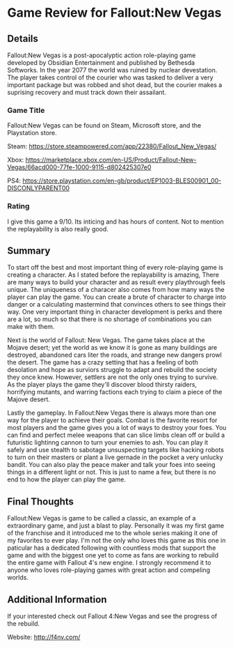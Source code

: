# Game Review for Fallout:New Vegas

## Details

Fallout:New Vegas is a post-apocalyptic action role-playing game developed by Obsidian Entertainment and published by Bethesda Softworks.
In the year 2077 the world was ruined by nuclear devestation. The player takes control of the courier who was tasked to deliver a very 
important package but was robbed and shot dead, but the courier makes a suprising recovery and must track down their assailant.

### Game Title

Fallout:New Vegas can be found on Steam, Microsoft store, and the Playstation store.

Steam: https://store.steampowered.com/app/22380/Fallout_New_Vegas/

Xbox: https://marketplace.xbox.com/en-US/Product/Fallout-New-Vegas/66acd000-77fe-1000-9115-d802425307e0

PS4: https://store.playstation.com/en-gb/product/EP1003-BLES00901_00-DISCONLYPARENT00

### Rating

I give this game a 9/10. Its inticing and has hours of content. Not to mention the replayability is also really good.

## Summary

To start off the best and most important thing of every role-playing game is creating a character. As I stated before the replayability
is amazing, There are many ways to build your character and as result every playthrough feels unique. The uniqueness of a characer
also comes from how many ways the player can play the game. You can create a brute of character to charge into danger or a calculating 
mastermind that convinces others to see things their way. One very important thing in character development is perks and there are a lot,
so much so that there is no shortage of combinations you can make with them.

Next is the world of Fallout: New Vegas. The game takes place at the Mojave desert; yet the world as we know it is gone as many buildings
are destroyed, abandoned cars liter the roads, and strange new dangers prowl the desert. The game has a crazy setting that has a feeling of 
both desolation and hope as surviors struggle to adapt and rebuild the society they once knew. However, settlers are not the only ones 
trying to survive. As the player plays the game they'll discover blood thirsty raiders, horrifying mutants, and warring factions each trying
to claim a piece of the Majove desert.

Lastly the gameplay. In Fallout:New Vegas there is always more than one way for the player to achieve their goals. Combat is the favorite
resort for most players and the game gives you a lot of ways to destroy your foes. You can find and perfect melee weapons that can slice
limbs clean off or build a futuristic lightinng cannon to turn your enemies to ash. You can play it safely and use stealth to sabotage 
unsuspecting targets like hacking robots to turn on their masters or plant a live gernade in the pocket a very unlucky bandit. You can 
also play the peace maker and talk your foes into seeing things in a different light or not. This is just to name a few, but there is no 
end to how the player can play the game.

## Final Thoughts

Fallout:New Vegas is game to be called a classic, an example of a extraordinary game, and just a blast to play. Personally it was my first
game of the franchise and it introduced me to the whole series making it one of my favorites to ever play. I'm not the only who loves this
game as this one in paticular has a dedicated following with countless mods that support the game and with the biggest one yet to come as
fans are working to rebuild the entire game with Fallout 4's new engine.
I strongly recommend it to anyone who loves role-playing games with great action 
and compeling worlds.

## Additional Information

If your interested check out Fallout 4:New Vegas and see the progress of the rebuild.

Website: http://f4nv.com/
